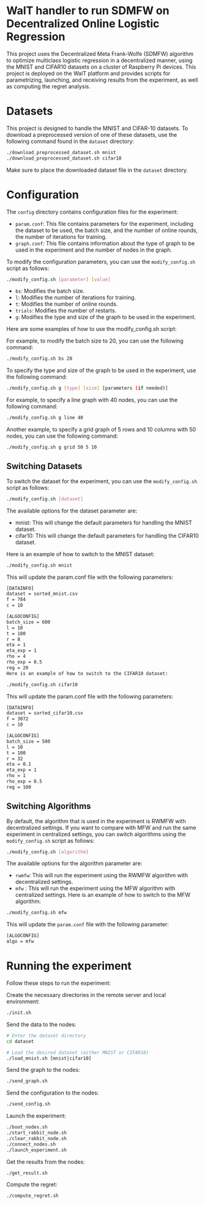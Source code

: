 # WalT handler to run SDMFW on Decentralized Online Logistic Regression

This project uses the Decentralized Meta Frank-Wolfe (SDMFW) algorithm to optimize multiclass logistic regression in a decentralized manner, using the MNIST and CIFAR10 datasets on a cluster of Raspberry Pi devices.
This project is deployed on the WalT platform and provides scripts for parametrizing, launching, and receiving results from the experiment, as well as computing the regret analysis.

# Datasets
This project is designed to handle the MNIST and CIFAR-10 datasets. 
To download a preprocessed version of one of these datasets, 
use the following command found in the `dataset` directory:

```bash
./download_preprocessed_dataset.sh mnist
./download_preprocessed_dataset.sh cifar10
```
Make sure to place the downloaded dataset file in the `dataset` directory.

# Configuration
The `config` directory contains configuration files for the experiment:

- `param.conf`: This file contains parameters for the experiment, including the dataset to be used, the batch size, and the number of online rounds, the number of iterations for training.
- `graph.conf`: This file contains information about the type of graph to be used in the experiment and the number of nodes in the graph.


To modify the configuration parameters, you can use the `modify_config.sh` script as follows:

```bash
./modify_config.sh [parameter] [value]
```

- `bs`: Modifies the batch size.
- `l`: Modifies the number of iterations for training.
- `t`: Modifies the number of online rounds.
- `trials`: Modifies the number of restarts.
- `g`: Modifies the type and size of the graph to be used in the experiment.

Here are some examples of how to use the modify_config.sh script:

For example, to modify the batch size to 20, you can use the following command:

```bash
./modify_config.sh bs 20
```

To specify the type and size of the graph to be used in the experiment, use the following command:
```bash
./modify_config.sh g [type] [size] [parameters (if needed)]
```

For example, to specify a line graph with 40 nodes, you can use the following command:
```bash
./modify_config.sh g line 40
```

Another example, to specify a grid graph of 5 rows and 10 columns with 50 nodes, you can use the following command:
```bash
./modify_config.sh g grid 50 5 10
```

## Switching Datasets
To switch the dataset for the experiment, you can use the `modify_config.sh` script as follows:

```bash
./modify_config.sh [dataset]
```
The available options for the dataset parameter are:

- mnist: This will change the default parameters for handling the MNIST dataset.
- cifar10: This will change the default parameters for handling the CIFAR10 dataset.

Here is an example of how to switch to the MNIST dataset:

```bash
./modify_config.sh mnist
```
This will update the param.conf file with the following parameters:

```bash
[DATAINFO]
dataset = sorted_mnist.csv
f = 784
c = 10

[ALGOCONFIG]
batch_size = 600
l = 10
t = 100
r = 8
eta = 1
eta_exp = 1
rho = 4
rho_exp = 0.5
reg = 20
Here is an example of how to switch to the CIFAR10 dataset:
```
```bash
./modify_config.sh cifar10
```
This will update the param.conf file with the following parameters:

```bash
[DATAINFO]
dataset = sorted_cifar10.csv
f = 3072
c = 10

[ALGOCONFIG]
batch_size = 500
l = 10
t = 100
r = 32
eta = 0.1
eta_exp = 1
rho = 1
rho_exp = 0.5
reg = 100
```

## Switching Algorithms
By default, the algorithm that is used in the experiment is RWMFW with decentralized settings. If you want to compare with MFW and run the same experiment in centralized settings, you can switch algorithms using the `modify_config.sh` script as follows:

```bash
./modify_config.sh [algorithm]
```
The available options for the algorithm parameter are:

- `rwmfw`: This will run the experiment using the RWMFW algorithm with decentralized settings.
- `mfw` : This will run the experiment using the MFW algorithm with centralized settings.
Here is an example of how to switch to the MFW algorithm:

```bash
./modify_config.sh mfw
```
This will update the `param.conf` file with the following parameter:


```bash
[ALGOCONFIG]
algo = mfw
```

# Running the experiment
Follow these steps to run the experiment:

Create the necessary directories in the remote server and local environment:
```bash
./init.sh
```
Send the data to the nodes:
```bash
# Enter the dataset directory
cd dataset

# Load the desired dataset (either MNIST or CIFAR10)
./load_mnist.sh [mnist|cifar10]
```

Send the graph to the nodes:
```bash
./send_graph.sh
```

Send the configuration to the nodes:
```bash
./send_config.sh
```

Launch the experiment:
```bash
./boot_nodes.sh
./start_rabbit_node.sh
./clear_rabbit_node.sh
./connect_nodes.sh
./launch_experiment.sh
```

Get the results from the nodes:
```bash
./get_result.sh
```

Compute the regret:
```bash
./compute_regret.sh
```
